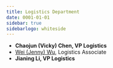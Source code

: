 ```yaml
---
title: Logistics Department
date: 0001-01-01
sidebar: true
sidebarlogo: whiteside
---
```


- **Chaojun (Vicky) Chen, VP Logistics**
- [Wei (Jenny) Wu](https://linkedin.com/in/jenny-wu-1641b811b/), Logistics Associate
- **Jianing Li, VP Logistics**
